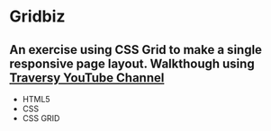 # Gridbiz
## An exercise using CSS Grid to make a single responsive page layout. Walkthough using  [Traversy YouTube Channel](https://youtu.be/moBhzSC455o)


- HTML5
- CSS
- CSS GRID